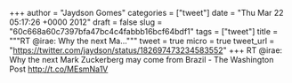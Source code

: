 
+++
author = "Jaydson Gomes"
categories = ["tweet"]
date = "Thu Mar 22 05:17:26 +0000 2012"
draft = false
slug = "60c668a60c7397bfa47bc4c4fabbb16bcf64bdf1"
tags = ["tweet"]
title = """RT @irae: Why the next Ma..."""
tweet = true
micro = true
tweet_url = "https://twitter.com/jaydson/status/182697473234583552"
+++
RT @irae: Why the next Mark Zuckerberg may come from Brazil - The Washington Post http://t.co/MEsmNa1V
